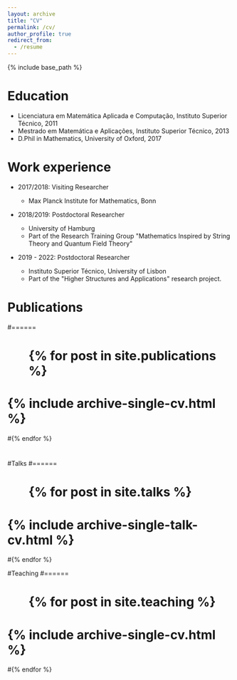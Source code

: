 ```yaml
---
layout: archive
title: "CV"
permalink: /cv/
author_profile: true
redirect_from:
  - /resume
---
```


{% include base_path %}

Education
======
* Licenciatura em Matemática Aplicada e Computação, Instituto Superior Técnico, 2011
* Mestrado em Matemática e Aplicações, Instituto Superior Técnico, 2013
* D.Phil in Mathematics, University of Oxford, 2017

Work experience
======
* 2017/2018: Visiting Researcher
  * Max Planck Institute for Mathematics, Bonn

* 2018/2019: Postdoctoral Researcher
  * University of Hamburg
  * Part of the Research Training Group "Mathematics Inspired by String Theory and Quantum Field Theory"

* 2019 - 2022: Postdoctoral Researcher
  * Instituto Superior Técnico, University of Lisbon
  * Part of the "Higher Structures and Applications" research project.

# Publications
#======
 # <ul>{% for post in site.publications %}
  #  {% include archive-single-cv.html %}
  #{% endfor %}</ul>
  #
#Talks
#======
 # <ul>{% for post in site.talks %}
  #  {% include archive-single-talk-cv.html %}
  #{% endfor %}</ul>
  
#Teaching
#======
 # <ul>{% for post in site.teaching %}
  #  {% include archive-single-cv.html %}
  #{% endfor %}</ul>
 
